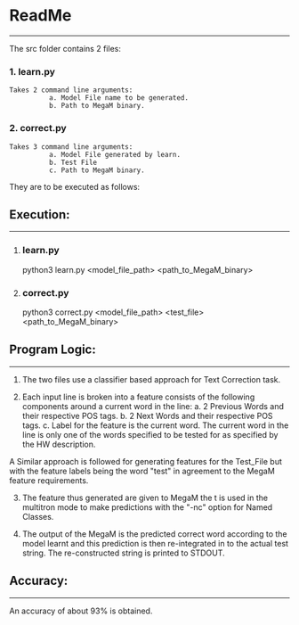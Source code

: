 # **ReadMe** #
-------------------------

The src folder contains 2 files:
### 1. **learn.py** ###
       
    Takes 2 command line arguments:
              a. Model File name to be generated.
              b. Path to MegaM binary.

### 2. **correct.py** ###

    Takes 3 command line arguments:
              a. Model File generated by learn.
              b. Test File
              c. Path to MegaM binary.
    


They are to be executed as follows:

## **Execution:** ##
------------------------------

1. ### **learn.py** ###

     python3 learn.py <model_file_path> <path_to_MegaM_binary> 




2. ### **correct.py** ###

     python3 correct.py <model_file_path> <test_file> <path_to_MegaM_binary> 


## **Program Logic:** ##
--------------------------------------

1. The two files use a classifier based approach for Text Correction task.

2. Each input line is broken into a feature consists of the following components around a current word in the line:
     a. 2 Previous Words and their respective POS tags.
     b. 2 Next Words and their respective POS tags.
     c. Label for the feature is the current word.
The current word in the line is only one of the words specified to be tested for as specified by the HW description.

A Similar approach is followed for generating features for the Test_File but with the feature labels being the word "test" in agreement to the MegaM feature requirements.

3. The feature thus generated are given to MegaM the t is used in the multitron mode to make predictions with the "-nc" option for Named Classes.

4. The output of the MegaM is the predicted correct word according to the model learnt and this prediction is then re-integrated in to the actual test string. The re-constructed string is printed to STDOUT.

## **Accuracy:** ##
-----------------------------

An accuracy of about 93% is obtained.